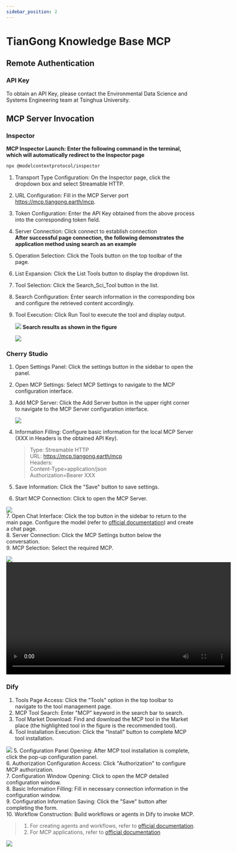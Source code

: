 ```yaml
---
sidebar_position: 2
---
```


# TianGong Knowledge Base MCP

## Remote Authentication

### API Key

To obtain an API Key, please contact the Environmental Data Science and Systems Engineering team at Tsinghua University.

## MCP Server Invocation

### Inspector

**MCP Inspector Launch: Enter the following command in the terminal, which will automatically redirect to the Inspector page**  

```bash
npx @modelcontextprotocol/inspector
```

1. Transport Type Configuration: On the Inspector page, click the dropdown box and select Streamable HTTP.  
2. URL Configuration: Fill in the MCP Server port <https://mcp.tiangong.earth/mcp>.  
3. Token Configuration: Enter the API Key obtained from the above process into the corresponding token field.
4. Server Connection: Click connect to establish connection  
**After successful page connection, the following demonstrates the application method using search as an example**  
5. Operation Selection: Click the Tools button on the top toolbar of the page.  
6. List Expansion: Click the List Tools button to display the dropdown list.  
7. Tool Selection: Click the Search_Sci_Tool button in the list.  
8. Search Configuration: Enter search information in the corresponding box and configure the retrieved content accordingly.  
9. Tool Execution: Click Run Tool to execute the tool and display output.  

    ![](img/19.png)
    **Search results as shown in the figure**  

    ![](img/20.png)

### Cherry Studio

1. Open Settings Panel: Click the settings button in the sidebar to open the panel.  
2. Open MCP Settings: Select MCP Settings to navigate to the MCP configuration interface.  
3. Add MCP Server: Click the Add Server button in the upper right corner to navigate to the MCP Server configuration interface.  

    ![](img/6.png)

4. Information Filling: Configure basic information for the local MCP Server (XXX in Headers is the obtained API Key).

    >Type: Streamable HTTP  
    >URL: <https://mcp.tiangong.earth/mcp>  
    >Headers:  
    >Content-Type=application/json  
    >Authorization=Bearer XXX

5. Save Information: Click the "Save" button to save settings.
6. Start MCP Connection: Click to open the MCP Server.

![](img/22.png)  
7. Open Chat Interface: Click the top button in the sidebar to return to the main page. Configure the model (refer to [official documentation](https://docs.cherry-ai.com/pre-basic/providers)) and create a chat page.  
8. Server Connection: Click the MCP Settings button below the conversation.  
9. MCP Selection: Select the required MCP.

![](img/23.png)  
<video src="img/3.mp4" controls width="600">
  Your browser does not support video playback.
</video>

### Dify

1. Tools Page Access: Click the "Tools" option in the top toolbar to navigate to the tool management page.  
2. MCP Tool Search: Enter "MCP" keyword in the search bar to search.  
3. Tool Market Download: Find and download the MCP tool in the Market place (the highlighted tool in the figure is the recommended tool).  
4. Tool Installation Execution: Click the "Install" button to complete MCP tool installation.  

![](img/16.png)
5. Configuration Panel Opening: After MCP tool installation is complete, click the pop-up configuration panel.  
6. Authorization Configuration Access: Click "Authorization" to configure MCP authorization.  
7. Configuration Window Opening: Click to open the MCP detailed configuration window.  
8. Basic Information Filling: Fill in necessary connection information in the configuration window.  
9. Configuration Information Saving: Click the "Save" button after completing the form.  
10. Workflow Construction: Build workflows or agents in Dify to invoke MCP.  
>
>1. For creating agents and workflows, refer to [official documentation](https://docs.dify.ai/zh-hans/guides/application-orchestrate/creating-an-application).
>2. For MCP applications, refer to [official documentation](https://docs.dify.ai/zh-hans/guides/tools/mcp)

![](img/24.png)  
